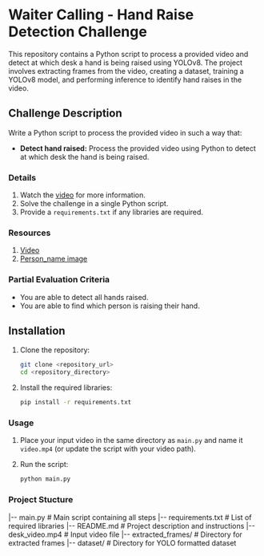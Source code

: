 # Waiter Calling - Hand Raise Detection Challenge

This repository contains a Python script to process a provided video and detect at which desk a hand is being raised using YOLOv8. The project involves extracting frames from the video, creating a dataset, training a YOLOv8 model, and performing inference to identify hand raises in the video.

## Challenge Description

Write a Python script to process the provided video in such a way that:

- **Detect hand raised:** Process the provided video using Python to detect at which desk the hand is being raised.

### Details

1. Watch the [video](https://ml-hiring.fringecore.sh/waiter_calling/desk_video.mp4) for more information.
2. Solve the challenge in a single Python script.
3. Provide a `requirements.txt` if any libraries are required.

### Resources

1. [Video](https://ml-hiring.fringecore.sh/waiter_calling/desk_video.mp4)
2. [Person_name image](https://ml-hiring.fringecore.sh/waiter_calling/IMG.png)

### Partial Evaluation Criteria

- You are able to detect all hands raised.
- You are able to find which person is raising their hand.

## Installation

1. Clone the repository:
   ```bash
   git clone <repository_url>
   cd <repository_directory>

2. Install the required libraries:
    ```bash
    pip install -r requirements.txt
    ```

### Usage

1. Place your input video in the same directory as `main.py` and name it `video.mp4` (or update the script with your video path).

2. Run the script:
    ```bash
    python main.py
    ```
### Project Stucture
|-- main.py                # Main script containing all steps
|-- requirements.txt       # List of required libraries
|-- README.md              # Project description and instructions
|-- desk_video.mp4         # Input video file
|-- extracted_frames/      # Directory for extracted frames
|-- dataset/               # Directory for YOLO formatted dataset

